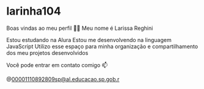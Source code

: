 # larinha104
Boas vindas ao meu perfil 💙💙
Meu nome é Larissa Reghini

Estou estudando na Alura
Estou me desenvolvendo na linguagem JavaScript
Utilizo esse espaço para minha organização e compartilhamento dos meu projetos desenvolvidos 

Você pode entrar em contato comigo 📫

@00001110892809sp@al.educacao.sp.gob.r
